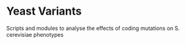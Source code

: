 # Yeast Variants

Scripts and modules to analyse the effects of coding mutations on S. cerevisiae phenotypes

